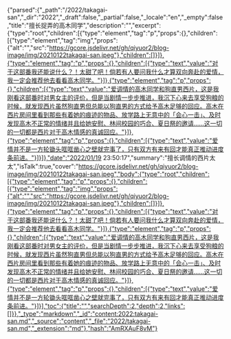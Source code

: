 {"parsed":{"_path":"/2022/takagai-san","_dir":"2022","_draft":false,"_partial":false,"_locale":"en","_empty":false,"title":"擅长捉弄的高木同学","description":"","excerpt":{"type":"root","children":[{"type":"element","tag":"p","props":{},"children":[{"type":"element","tag":"img","props":{"alt":"","src":"https://gcore.jsdelivr.net/gh/qiyuor2/blog-image/img/20210122takagai-san.jpeg"},"children":[]}]},{"type":"element","tag":"p","props":{},"children":[{"type":"text","value":"对于这部番我还能说什么？！太甜了吧！倘若有人要问我什么才算双向奔赴的爱情，我一定会推荐他去看看高木同学。"}]},{"type":"element","tag":"p","props":{},"children":[{"type":"text","value":"爱调情的高木同学和狗直男西片，这是我刚看这部番时对男女主的评价，但是当剧情一步步推进，我沉下心来去享受狗粮的时候，就发现西片虽然狗直男但总能以狗直男的方式给予高木足够的回应。高木在西片房间里看到那些有着她的痕迹的物品、放学路上无意中的「会心一击」、及时发现高木不正常的情绪并且给她安慰、林间校园的巧合、夏日祭的邀请……这一切的一切都是西片对于高木情感的真诚回应。"}]},{"type":"element","tag":"p","props":{},"children":[{"type":"text","value":"爱情并不是一方轮锄头哐哐凿心之壁就完事了，只有双方有来有回才能真正推动进度条前进。"}]}]},"date":"2022/01/19 23:50:17","summary":"擅长调情的西片太太","isTalk":true,"cover":"https://gcore.jsdelivr.net/gh/qiyuor2/blog-image/img/20210122takagai-san.jpeg","body":{"type":"root","children":[{"type":"element","tag":"p","props":{},"children":[{"type":"element","tag":"img","props":{"alt":"","src":"https://gcore.jsdelivr.net/gh/qiyuor2/blog-image/img/20210122takagai-san.jpeg"},"children":[]}]},{"type":"element","tag":"p","props":{},"children":[{"type":"text","value":"对于这部番我还能说什么？！太甜了吧！倘若有人要问我什么才算双向奔赴的爱情，我一定会推荐他去看看高木同学。"}]},{"type":"element","tag":"p","props":{},"children":[{"type":"text","value":"爱调情的高木同学和狗直男西片，这是我刚看这部番时对男女主的评价，但是当剧情一步步推进，我沉下心来去享受狗粮的时候，就发现西片虽然狗直男但总能以狗直男的方式给予高木足够的回应。高木在西片房间里看到那些有着她的痕迹的物品、放学路上无意中的「会心一击」、及时发现高木不正常的情绪并且给她安慰、林间校园的巧合、夏日祭的邀请……这一切的一切都是西片对于高木情感的真诚回应。"}]},{"type":"element","tag":"p","props":{},"children":[{"type":"text","value":"爱情并不是一方轮锄头哐哐凿心之壁就完事了，只有双方有来有回才能真正推动进度条前进。"}]}],"toc":{"title":"","searchDepth":2,"depth":2,"links":[]}},"_type":"markdown","_id":"content:2022:takagai-san.md","_source":"content","_file":"2022/takagai-san.md","_extension":"md"},"hash":"AmRXAuF8vM"}